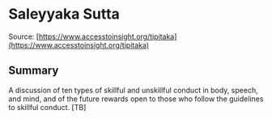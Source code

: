 # Saleyyaka Sutta

Source: [https://www.accesstoinsight.org/tipitaka](https://www.accesstoinsight.org/tipitaka)

## Summary
A discussion of ten types of skillful and unskillful conduct in body, speech, and mind, and of the future rewards open to those who follow the guidelines to skillful conduct. [TB]